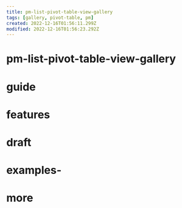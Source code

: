 ```yaml
---
title: pm-list-pivot-table-view-gallery
tags: [gallery, pivot-table, pm]
created: 2022-12-16T01:56:11.299Z
modified: 2022-12-16T01:56:23.292Z
---
```


# pm-list-pivot-table-view-gallery

# guide

# features

# draft

# examples-

# more
